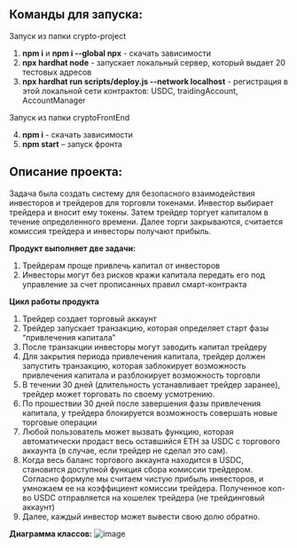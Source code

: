 ## Команды для запуска:
Запуск из папки crypto-project
1.  **npm i** и **npm i --global npx** - скачать зависимости
2.	**npx hardhat node** - запускает локальный сервер, который выдает 20 тестовых адресов
3.	**npx hardhat run scripts/deploy.js --network localhost** - регистрация в этой локальной сети контрактов: USDC, traidingAccount, AccountManager

Запуск из папки cryptoFrontEnd

4.  **npm i** - скачать зависимости
5.	**npm start** – запуск фронта


## Описание проекта:
Задача была создать систему для безопасного взаимодействия инвесторов и трейдеров для торговли токенами. Инвестор выбирает трейдера и вносит ему токены. Затем трейдер торгует капиталом в течение определенного времени. Далее торги закрываются, считается комиссия трейдера и инвесторы получают прибыль.

**Продукт выполняет две задачи:**
1.	Трейдерам проще привлечь капитал от инвесторов
2.	Инвесторы могут без рисков кражи капитала передать его под управление за счет прописанных правил смарт-контракта

**Цикл работы продукта**
1.	Трейдер создает торговый аккаунт
2.	Трейдер запускает транзакцию, которая определяет старт фазы “привлечения капитала”
3.	После транзакции инвесторы могут заводить капитал трейдеру
4.	Для закрытия периода привлечения капитала, трейдер должен запустить транзакцию, которая заблокирует возможность привлечения капитала и разблокирует возможность торговли 
5.	В течении 30 дней (длительность устанавливает трейдер заранее), трейдер может торговать по своему усмотрению.
7.	По прошествии 30 дней после завершения фазы привлечения капитала, у трейдера блокируется возможность совершать новые торговые операции
8.	Любой пользователь может вызвать функцию, которая автоматически продаст весь оставшийся ETH за USDC с торгового аккаунта  (в случае, если трейдер не сделал это сам).
9.	Когда весь баланс торгового аккаунта находится в USDC, становится доступной функция сбора комиссии трейдером. Согласно формуле мы считаем чистую прибыль инвесторов, и умножаем ее на коэффициент комиссии трейдера. Полученное кол-во USDC отправляется на кошелек трейдера (не трейдинговый аккаунт)
10.	Далее, каждый инвестор может вывести свою долю обратно.


**Диаграмма классов:**
![image](https://github.com/MarettaLapo/social-traiding/assets/144190258/4fa6275a-e724-42ce-9591-e389030f1683)

